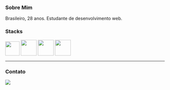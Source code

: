 ### Sobre Mim

Brasileiro, 28 anos. Estudante de desenvolvimento web. 


### Stacks 

<img src="https://cdn.jsdelivr.net/gh/devicons/devicon/icons/javascript/javascript-plain.svg" width="45"/> <img src="https://cdn.jsdelivr.net/gh/devicons/devicon/icons/html5/html5-plain-wordmark.svg" width="50"/> <img src="https://cdn.jsdelivr.net/gh/devicons/devicon/icons/css3/css3-plain-wordmark.svg" width="50"/> <img src="https://cdn.jsdelivr.net/gh/devicons/devicon/icons/sass/sass-original.svg" width="50"/>  
          

***

### Contato 

<div>
<a href="https://www.linkedin.com/in/gsouza28/" target="_blank"><img src="https://img.shields.io/badge/-LinkedIn-%230077B5?style=for-the-badge&logo=linkedin&logoColor=white" target="_blank"></a>   
</div>
